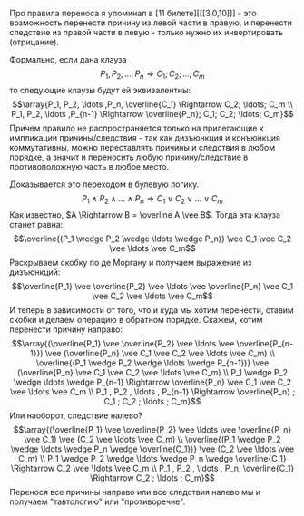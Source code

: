 Про правила переноса я упоминал в [11 билете][[[3,0,10]]] - это возможность перенести причину из левой части в правую, и перенести следствие из правой части в левую - только нужно их инвертировать (отрицание).

Формально, если дана клауза
$$P_1, P_2, \ldots ,P_n \Rightarrow C_1; C_2; \ldots; C_m$$
то следующие клаузы будут ей эквивалентны:
$$\array{P_1, P_2, \ldots ,P_n, \overline{C_1} \Rightarrow C_2; \ldots; C_m \\ P_1, P_2, \ldots ,P_{n-1} \Rightarrow \overline{P_n}; C_1; C_2; \ldots; C_m}$$
Причем правило не распространяется только на прилегающие к импликации причины/следствия - так как дизъюнкция и конъюнкция коммутативны, можно переставлять причины и следствия в любом порядке, а значит и переносить любую причину/следствие в противоположную часть в любое место.

Доказывается это переходом в булевую логику.
$$P_1 \wedge P_2 \wedge \ldots \wedge P_n \Rightarrow C_1 \vee C_2 \vee \ldots \vee C_m$$
Как известно, $A \Rightarrow B = \overline A \vee B$. Тогда эта клауза станет равна:
$$\overline{(P_1 \wedge P_2 \wedge \ldots \wedge P_n)} \vee C_1 \vee C_2 \vee \ldots \vee C_m$$
Раскрываем скобку по де Моргану и получаем выражение из дизъюнкций:
$$\overline{P_1} \vee \overline{P_2} \vee \ldots \vee \overline{P_n} \vee C_1 \vee C_2 \vee \ldots \vee C_m$$
И теперь в зависимости от того, что и куда мы хотим перенести, ставим скобки и делаем операцию в обратном порядке. Скажем, хотим перенести причину направо:
$$\array{(\overline{P_1} \vee \overline{P_2} \vee \ldots \vee \overline{P_{n-1}}) \vee (\overline{P_n} \vee C_1 \vee C_2 \vee \ldots \vee C_m) \\
\overline{(P_1 \wedge P_2 \wedge \ldots \wedge P_{n-1})} \vee (\overline{P_n} \vee C_1 \vee C_2 \vee \ldots \vee C_m) \\
P_1 \wedge P_2 \wedge \ldots \wedge P_{n-1} \Rightarrow \overline{P_n} \vee C_1 \vee C_2 \vee \ldots \vee C_m \\
P_1 , P_2 , \ldots , P_{n-1} \Rightarrow \overline{P_n} ; C_1 ; C_2 ; \ldots ; C_m}$$
Или наоборот, следствие налево?
$$\array{(\overline{P_1} \vee \overline{P_2} \vee \ldots \vee \overline{P_n} \vee C_1) \vee (C_2 \vee \ldots \vee C_m) \\
\overline{(P_1 \wedge P_2 \wedge \ldots \wedge P_n \wedge \overline{C_1})} \vee (C_2 \vee \ldots \vee C_m) \\
P_1 \wedge P_2 \wedge \ldots \wedge P_n \wedge \overline{C_1} \Rightarrow C_2 \vee \ldots \vee C_m \\
P_1 , P_2 , \ldots , P_n, \overline{C_1} \Rightarrow C_2 ; \ldots ; C_m}$$
Перенося все причины направо или все следствия налево мы и получаем "тавтологию" или "противоречие".
